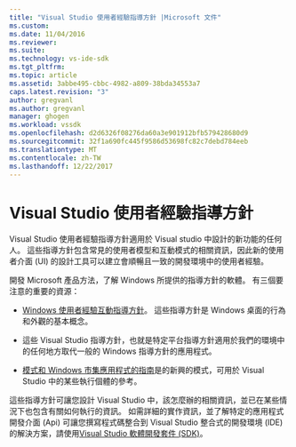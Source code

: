 ```yaml
---
title: "Visual Studio 使用者經驗指導方針 |Microsoft 文件"
ms.custom: 
ms.date: 11/04/2016
ms.reviewer: 
ms.suite: 
ms.technology: vs-ide-sdk
ms.tgt_pltfrm: 
ms.topic: article
ms.assetid: 3abbe495-cbbc-4982-a809-38bda34553a7
caps.latest.revision: "3"
author: gregvanl
ms.author: gregvanl
manager: ghogen
ms.workload: vssdk
ms.openlocfilehash: d2d6326f08276da60a3e901912bfb579428680d9
ms.sourcegitcommit: 32f1a690fc445f9586d53698fc82c7debd784eeb
ms.translationtype: MT
ms.contentlocale: zh-TW
ms.lasthandoff: 12/22/2017
---
```

# <a name="visual-studio-user-experience-guidelines"></a>Visual Studio 使用者經驗指導方針
Visual Studio 使用者經驗指導方針適用於 Visual studio 中設計的新功能的任何人。 這些指導方針包含常見的使用者模型和互動模式的相關資訊，因此新的使用者介面 (UI) 的設計工具可以建立會順暢且一致的開發環境中的使用者經驗。  
  
 開發 Microsoft 產品方法，了解 Windows 所提供的指導方針的軟體。 有三個要注意的重要的資源：  
  
-   [Windows 使用者經驗互動指導方針](https://msdn.microsoft.com/en-us/library/aa511258.aspx)。 這些指導方針是 Windows 桌面的行為和外觀的基本概念。  
  
-   這些 Visual Studio 指導方針，也就是特定平台指導方針適用於我們的環境中的任何地方取代一般的 Windows 指導方針的應用程式。  
  
-   [模式和 Windows 市集應用程式的指南](https://dev.windows.com/en-us/design/interaction-ux)是的新興的模式，可用於 Visual Studio 中的某些執行個體的參考。  
  
 這些指導方針可讓您設計 Visual Studio 中，該怎麼辦的相關資訊，並已在某些情況下也包含有關如何執行的資訊。 如需詳細的實作資訊，並了解特定的應用程式開發介面 (Api) 可讓您撰寫程式碼整合到 Visual Studio 整合式的開發環境 (IDE) 的解決方案，請使用[Visual Studio 軟體開發套件 (SDK)](https://msdn.microsoft.com/en-us/library/bb166441.aspx)。